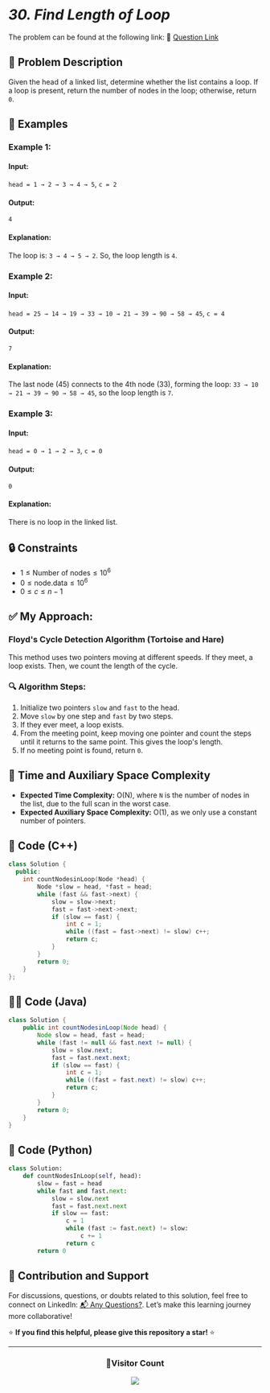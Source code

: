 # _30. Find Length of Loop_

The problem can be found at the following link: 🔗 [Question Link](https://www.geeksforgeeks.org/problems/find-length-of-loop/1)

## **🧩 Problem Description**

Given the head of a linked list, determine whether the list contains a loop. If a loop is present, return the number of nodes in the loop; otherwise, return `0`.

## **📘 Examples**

### **Example 1:**

#### **Input:**

`head = 1 → 2 → 3 → 4 → 5`, `c = 2`

#### **Output:**

`4`

#### **Explanation:**

The loop is: `3 → 4 → 5 → 2`. So, the loop length is `4`.

### **Example 2:**

#### **Input:**

`head = 25 → 14 → 19 → 33 → 10 → 21 → 39 → 90 → 58 → 45`, `c = 4`

#### **Output:**

`7`

#### **Explanation:**

The last node (45) connects to the 4th node (33), forming the loop: `33 → 10 → 21 → 39 → 90 → 58 → 45`, so the loop length is `7`.

### **Example 3:**

#### **Input:**

`head = 0 → 1 → 2 → 3`, `c = 0`

#### **Output:**

`0`

#### **Explanation:**

There is no loop in the linked list.

## **🔒 Constraints**

- $1 \leq \text{Number of nodes} \leq 10^6$
- $0 \leq \text{node.data} \leq 10^6$
- $0 \leq c \leq n - 1$

## **✅ My Approach:**

### **Floyd's Cycle Detection Algorithm (Tortoise and Hare)**

This method uses two pointers moving at different speeds. If they meet, a loop exists. Then, we count the length of the cycle.

### **🔍 Algorithm Steps:**

1. Initialize two pointers `slow` and `fast` to the head.
2. Move `slow` by one step and `fast` by two steps.
3. If they ever meet, a loop exists.
4. From the meeting point, keep moving one pointer and count the steps until it returns to the same point. This gives the loop's length.
5. If no meeting point is found, return `0`.

## **🧮 Time and Auxiliary Space Complexity**

- **Expected Time Complexity:** O(N), where `N` is the number of nodes in the list, due to the full scan in the worst case.
- **Expected Auxiliary Space Complexity:** O(1), as we only use a constant number of pointers.

## **🧠 Code (C++)**

```cpp
class Solution {
  public:
    int countNodesinLoop(Node *head) {
        Node *slow = head, *fast = head;
        while (fast && fast->next) {
            slow = slow->next;
            fast = fast->next->next;
            if (slow == fast) {
                int c = 1;
                while ((fast = fast->next) != slow) c++;
                return c;
            }
        }
        return 0;
    }
};
```

## **🧑‍💻 Code (Java)**

```java
class Solution {
    public int countNodesinLoop(Node head) {
        Node slow = head, fast = head;
        while (fast != null && fast.next != null) {
            slow = slow.next;
            fast = fast.next.next;
            if (slow == fast) {
                int c = 1;
                while ((fast = fast.next) != slow) c++;
                return c;
            }
        }
        return 0;
    }
}
```

## **🐍 Code (Python)**

```python
class Solution:
    def countNodesInLoop(self, head):
        slow = fast = head
        while fast and fast.next:
            slow = slow.next
            fast = fast.next.next
            if slow == fast:
                c = 1
                while (fast := fast.next) != slow:
                    c += 1
                return c
        return 0
```

## 🧠 Contribution and Support

For discussions, questions, or doubts related to this solution, feel free to connect on LinkedIn: [📬 Any Questions?](https://www.linkedin.com/in/patel-hetkumar-sandipbhai-8b110525a/). Let’s make this learning journey more collaborative!

⭐ **If you find this helpful, please give this repository a star!** ⭐

---

<div align="center">
  <h3><b>📍Visitor Count</b></h3>
</div>

<p align="center">
  <img src="https://visitor-badge.laobi.icu/badge?page_id=Hunterdii.GeeksforGeeks-POTD" />
</p>
